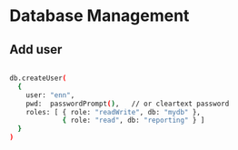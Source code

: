 # Database Management

## Add user

```bash

db.createUser(
  {
    user: "enn",
    pwd:  passwordPrompt(),   // or cleartext password
    roles: [ { role: "readWrite", db: "mydb" },
             { role: "read", db: "reporting" } ]
  }
)

```
